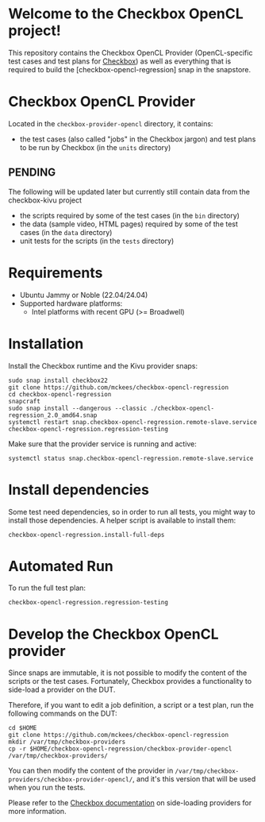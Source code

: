 # Welcome to the Checkbox OpenCL project!

This repository contains the Checkbox OpenCL Provider (OpenCL-specific test cases and test plans for [Checkbox]) as well as everything that is required to build the [checkbox-opencl-regression] snap in the snapstore.

# Checkbox OpenCL Provider

Located in the `checkbox-provider-opencl` directory, it contains:

- the test cases (also called "jobs" in the Checkbox jargon) and test plans to be run by Checkbox (in the `units` directory)

## PENDING
The following will be updated later but currently still contain data from the checkbox-kivu project
- the scripts required by some of the test cases (in the `bin` directory)
- the data (sample video, HTML pages) required by some of the test cases (in the `data` directory)
- unit tests for the scripts (in the `tests` directory)

# Requirements

- Ubuntu Jammy or Noble (22.04/24.04)
- Supported hardware platforms:
  - Intel platforms with recent GPU (>= Broadwell)

# Installation

Install the Checkbox runtime and the Kivu provider snaps:

```shell
sudo snap install checkbox22
git clone https://github.com/mckees/checkbox-opencl-regression
cd checkbox-opencl-regression
snapcraft
sudo snap install --dangerous --classic ./checkbox-opencl-regression_2.0_amd64.snap
systemctl restart snap.checkbox-opencl-regression.remote-slave.service
checkbox-opencl-regression.regression-testing
```

Make sure that the provider service is running and active:

```shell
systemctl status snap.checkbox-opencl-regression.remote-slave.service
```

# Install dependencies

Some test need dependencies, so in order to run all tests, you might way to install those dependencies.
A helper script is available to install them:

```shell
checkbox-opencl-regression.install-full-deps
```

# Automated Run

To run the full test plan:

```shell
checkbox-opencl-regression.regression-testing

```
# Develop the Checkbox OpenCL provider

Since snaps are immutable, it is not possible to modify the content of the scripts or the test cases. Fortunately, Checkbox provides a functionality to side-load a provider on the DUT.

Therefore, if you want to edit a job definition, a script or a test plan, run the following commands on the DUT:

```shell
cd $HOME
git clone https://github.com/mckees/checkbox-opencl-regression
mkdir /var/tmp/checkbox-providers
cp -r $HOME/checkbox-opencl-regression/checkbox-provider-opencl /var/tmp/checkbox-providers/
```

You can then modify the content of the provider in `/var/tmp/checkbox-providers/checkbox-provider-opencl/`, and it's this version that will be used when you run the tests.

Please refer to the [Checkbox documentation] on side-loading providers for more information.

[Checkbox]: https://checkbox.readthedocs.io/
[checkbox-kivu-classic]: https://snapcraft.io/checkbox-kivu-classic
[Checkbox documentation]: https://checkbox.readthedocs.io/en/latest/side-loading.html
